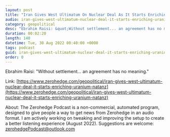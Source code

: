```yaml
---
layout: post
title: "Iran Gives West Ultimatum On Nuclear Deal As It Starts Enriching Uranium At Natanz"
audio: iran-gives-west-ultimatum-nuclear-deal-it-starts-enriching-uranium-natanz-0
category: geopolitical
desc: "Ebrahim Raisi: &quot;Without settlement... an agreement has no meaning.&quot;"
duration: 00:02:20
length: 140
datetime: Tue, 30 Aug 2022 00:40:00 +0000
tags: podcast
guid: iran-gives-west-ultimatum-nuclear-deal-it-starts-enriching-uranium-natanz-0
order: 0
---
```

Ebrahim Raisi: &quot;Without settlement... an agreement has no meaning.&quot;

Link: [https://www.zerohedge.com/geopolitical/iran-gives-west-ultimatum-nuclear-deal-it-starts-enriching-uranium-natanz](https://www.zerohedge.com/geopolitical/iran-gives-west-ultimatum-nuclear-deal-it-starts-enriching-uranium-natanz)

About: The Zerohedge Podcast is a non-commercial, automated program, designed to give people a way to get news from Zerohedge in an audio format.  I am actively working on tweaking and improving the setup to create a better listening experience (August 2022).  Suggestions are welcome: [zerohedgePodcast@outlook.com](mailto:zerohedgePodcast@outlook.com)